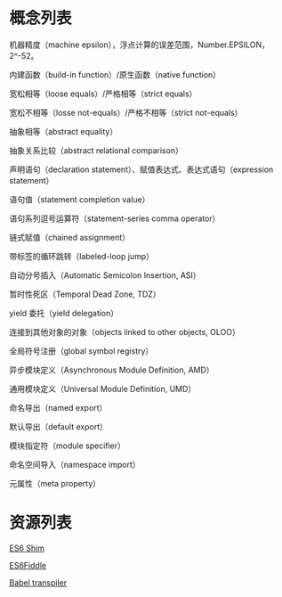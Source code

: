 # 概念列表

机器精度（machine epsilon），浮点计算的误差范围，Number.EPSILON，2^-52。

内建函数（build-in function）/原生函数（native function）

宽松相等（loose equals）/严格相等（strict equals）

宽松不相等（losse not-equals）/严格不相等（strict not-equals）

抽象相等（abstract equality）

抽象关系比较（abstract relational comparison）

声明语句（declaration statement）、赋值表达式、表达式语句（expression statement）

语句值（statement completion value）

语句系列逗号运算符（statement-series comma operator）

链式赋值（chained assignment）

带标签的循环跳转（labeled-loop jump）

自动分号插入（Automatic Semicolon Insertion, ASI）

暂时性死区（Temporal Dead Zone, TDZ）

yield 委托（yield delegation）

连接到其他对象的对象（objects linked to other objects, OLOO）

全局符号注册（global symbol registry）

异步模块定义（Asynchronous Module Definition, AMD）

通用模块定义（Universal Module Definition, UMD）

命名导出（named export）

默认导出（default export）

模块指定符（module specifier）

命名空间导入（namespace import）

元属性（meta property）

# 资源列表

[ES6 Shim](https://github.com/paulmillr/es6-shim/)

[ES6Fiddle](http://www.es6fiddle.net/)

[Babel transpiler](http://babeljs.io/repl)